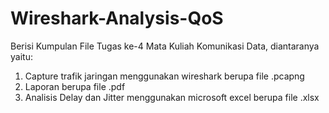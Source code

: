 # Wireshark-Analysis-QoS
Berisi Kumpulan File Tugas ke-4 Mata Kuliah Komunikasi Data,
diantaranya yaitu:
1. Capture trafik jaringan menggunakan wireshark berupa file .pcapng
2. Laporan berupa file .pdf
3. Analisis Delay dan Jitter menggunakan microsoft excel berupa file .xlsx
